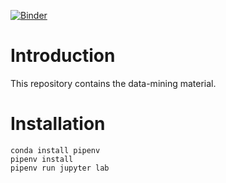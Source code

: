 [![Binder](https://mybinder.org/badge_logo.svg)](https://mybinder.org/v2/gh/janvandenschilden/biodata-mining/master)

# Introduction
This repository contains the data-mining material.

# Installation

```
conda install pipenv
pipenv install
pipenv run jupyter lab
```
